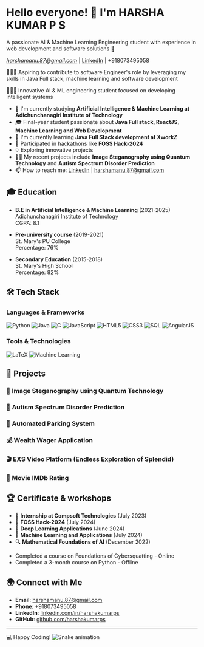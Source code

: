 # Hello everyone! 👋 I'm HARSHA KUMAR P S 

A passionate AI & Machine Learning Engineering student with experience in web development and software solutions 🚀

*harshamanu.87@gmail.com* | [LinkedIn](https://www.linkedin.com/in/harshakumarps/) | +918073495058

👨🏼‍🎓 Aspiring to contribute to software Engineer's role by leveraging my skills in Java Full stack, machine learning and software development

👨🏼‍💻 Innovative AI & ML engineering student focused on developing intelligent systems

* 🔭 I'm currently studying **Artificial Intelligence & Machine Learning at Adichunchanagiri Institute of Technology**
* 🎓 Final-year student passionate about **Java Full stack, ReactJS, Machine Learning and Web Development**
* 🌱 I'm currently learning **Java Full Stack development at XworkZ**
* 🚀 Participated in hackathons like **FOSS Hack-2024**
* 💡 Exploring innovative projects
* 👨‍💻 My recent projects include **Image Steganography using Quantum Technology** and **Autism Spectrum Disorder Prediction**
* 📫 How to reach me: [LinkedIn](https://www.linkedin.com/in/harshakumarps/) | harshamanu.87@gmail.com

## 🎓 Education

- **B.E in Artificial Intelligence & Machine Learning** (2021-2025)  
  Adichunchanagiri Institute of Technology  
  CGPA: 8.1

- **Pre-university course** (2019-2021)  
  St. Mary's PU College  
  Percentage: 76%

- **Secondary Education** (2015-2018)  
  St. Mary's High School  
  Percentage: 82%

## 🛠 Tech Stack

### Languages & Frameworks
![Python](https://img.shields.io/badge/-Python-3776AB?style=for-the-badge&logo=Python&logoColor=white)
![Java](https://img.shields.io/badge/-Java-007396?style=for-the-badge&logo=Java&logoColor=white)
![C](https://img.shields.io/badge/-C-A8B9CC?style=for-the-badge&logo=C&logoColor=white)
![JavaScript](https://img.shields.io/badge/-JavaScript-F7DF1E?style=for-the-badge&logo=javascript&logoColor=black)
![HTML5](https://img.shields.io/badge/-HTML5-E34F26?style=for-the-badge&logo=html5&logoColor=white)
![CSS3](https://img.shields.io/badge/-CSS3-1572B6?style=for-the-badge&logo=css3&logoColor=white)
![SQL](https://img.shields.io/badge/-SQL-4479A1?style=for-the-badge&logo=MySQL&logoColor=white)
![AngularJS](https://img.shields.io/badge/-AngularJS-DD0031?style=for-the-badge&logo=angularjs&logoColor=white)

### Tools & Technologies
![LaTeX](https://img.shields.io/badge/-LaTeX-008080?style=for-the-badge&logo=latex&logoColor=white)
![Machine Learning](https://img.shields.io/badge/-Machine%20Learning-FF6F00?style=for-the-badge&logo=tensorflow&logoColor=white)

## 📌 Projects

### 🔐 Image Steganography using Quantum Technology

### 🧠 Autism Spectrum Disorder Prediction

### 🚗 Automated Parking System

### 💰 Wealth Wager Application

### 🎬 EXS Video Platform (Endless Exploration of Splendid)

### 🎥 Movie IMDb Rating

## 🏆 Certificate & workshops

* 💼 **Internship at Compsoft Technologies** (July 2023)
* 🌟 **FOSS Hack-2024** (July 2024)
* 🧠 **Deep Learning Applications** (June 2024)
* 🤖 **Machine Learning and Applications** (July 2024)
* 🔍 **Mathematical Foundations of AI** (December 2022)
- Completed a course on Foundations of Cybersquatting - Online
- Completed a 3-month course on Python - Offline

## 🌍 Connect with Me
- **Email**: harshamanu.87@gmail.com
- **Phone**: +918073495058
- **LinkedIn**: [linkedin.com/in/harshakumarps](https://www.linkedin.com/in/harshakumarps/)
- **GitHub**: [github.com/harshakumarps](https://github.com/harshakumarps)

---
💻 Happy Coding!
![Snake animation](https://github.com/thepiyushmalhotra/thepiyushmalhotra/blob/output/github-contribution-grid-snake.svg)
